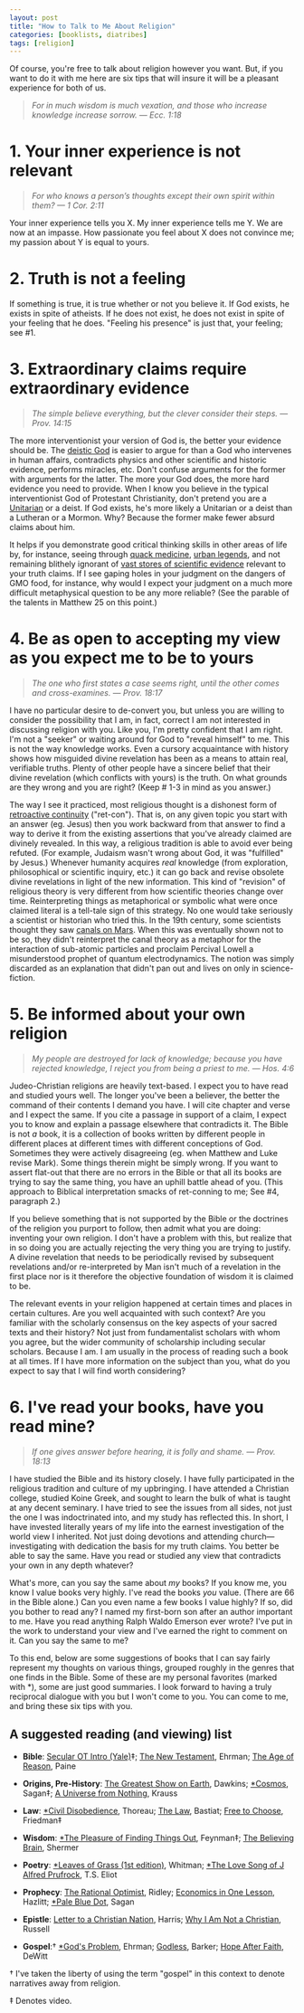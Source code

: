 ```yaml
---
layout: post
title: "How to Talk to Me About Religion"
categories: [booklists, diatribes]
tags: [religion]
---
```

Of course, you're free to talk about religion however you want. But, if you want to do it with me here are six tips that will insure it will be a pleasant experience for both of us.

> _For in much wisdom is much vexation, and those who increase knowledge increase sorrow. — Ecc. 1:18_

# 1. Your inner experience is not relevant

> _For who knows a person’s thoughts except their own spirit within them? — 1 Cor. 2:11_


Your inner experience tells you X. My inner experience tells me Y. We are now at an impasse. How passionate you feel about X does not convince me; my passion about Y is equal to yours.

# 2. Truth is not a feeling

If something is true, it is true whether or not you believe it. If God exists, he exists in spite of atheists. If he does not exist, he does not exist in spite of your feeling that he does. "Feeling his presence" is just that, your feeling; see #1.

# 3. Extraordinary claims require extraordinary evidence

> _The simple believe everything, but the clever consider their steps. — Prov. 14:15_

The more interventionist your version of God is, the better your evidence should be. The [deistic God](http://en.wikipedia.org/wiki/Deism) is easier to argue for than a God who intervenes in human affairs, contradicts physics and other scientific and historic evidence, performs miracles, etc. Don't confuse arguments for the former with arguments for the latter. The more your God does, the more hard evidence you need to provide. When I know you believe in the typical interventionist God of Protestant Christianity, don't pretend you are a [Unitarian](http://en.wikipedia.org/wiki/Unitarianism) or a deist. If God exists, he's more likely a Unitarian or a deist than a Lutheran or a Mormon. Why? Because the former make fewer absurd claims about him.

It helps if you demonstrate good critical thinking skills in other areas of life by, for instance, seeing through [quack medicine](http://en.wikipedia.org/wiki/Kevin_Trudeau), [urban legends](http://www.snopes.com), and not remaining blithely ignorant of [vast stores of scientific evidence](http://evolution.berkeley.edu) relevant to your truth claims. If I see gaping holes in your judgment on the dangers of GMO food, for instance, why would I expect your judgment on a much more difficult metaphysical question to be any more reliable? (See the parable of the talents in Matthew 25 on this point.)

# 4. Be as open to accepting my view as you expect me to be to yours

> _The one who first states a case seems right, until the other comes and cross-examines. — Prov. 18:17_

I have no particular desire to de-convert you, but unless you are willing to consider the possibility that I am, in fact, correct I am not interested in discussing religion with you. Like you, I'm pretty confident that I am right. I'm not a "seeker" or waiting around for God to "reveal himself" to me. This is not the way knowledge works. Even a cursory acquaintance with history shows how misguided divine revelation has been as a means to attain real, verifiable truths. Plenty of other people have a sincere belief that their divine revelation (which conflicts with yours) is the truth. On what grounds are they wrong and you are right? (Keep # 1-3 in mind as you answer.)

The way I see it practiced, most religious thought is a dishonest form of [retroactive continuity](http://en.wikipedia.org/wiki/Retcon) ("ret-con"). That is, on any given topic you start with an answer (eg. Jesus) then you work backward from that answer to find a way to derive it from the existing assertions that you've already claimed are divinely revealed. In this way, a religious tradition is able to avoid ever being refuted. (For example, Judaism wasn't wrong about God, it was "fulfilled" by Jesus.) Whenever humanity acquires *real* knowledge (from exploration, philosophical or scientific inquiry, etc.) it can go back and revise obsolete divine revelations in light of the new information. This kind of "revision" of religious theory is very different from how scientific theories change over time. Reinterpreting things as metaphorical or symbolic what were once claimed literal is a tell-tale sign of this strategy. No one would take seriously a scientist or historian who tried this. In the 19th century, some scientists thought they saw [canals on Mars](http://en.wikipedia.org/wiki/Mars_canals). When this was eventually shown not to be so, they didn't reinterpret the canal theory as a metaphor for the interaction of sub-atomic particles and proclaim Percival Lowell a misunderstood prophet of quantum electrodynamics. The notion was simply discarded as an explanation that didn't pan out and lives on only in science-fiction.

# 5. Be informed about your own religion

> _My people are destroyed for lack of knowledge; because you have rejected knowledge, I reject you from being a priest to me. — Hos. 4:6_

Judeo-Christian religions are heavily text-based. I expect you to have read and studied yours well. The longer you've been a believer, the better the command of their contents I demand you have. I will cite chapter and verse and I expect the same. If you cite a passage in support of a claim, I expect you to know and explain a passage elsewhere that contradicts it. The Bible is not *a* book, it is a collection of books written by different people in different places at different times with different conceptions of God. Sometimes they were actively disagreeing (eg. when Matthew and Luke revise Mark). Some things therein might be simply wrong. If you want to assert flat-out that there are no errors in the Bible or that all its books are trying to say the same thing, you have an uphill battle ahead of you. (This approach to Biblical interpretation smacks of ret-conning to me; See #4, paragraph 2.)

If you believe something that is not supported by the Bible or the doctrines of the religion you purport to follow, then admit what you are doing: inventing your own religion. I don't have a problem with this, but realize that in so doing you are actually rejecting the very thing you are trying to justify. A divine revelation that needs to be periodically revised by subsequent revelations and/or re-interpreted by Man isn't much of a revelation in the first place nor is it therefore the objective foundation of wisdom it is claimed to be.

The relevant events in your religion happened at certain times and places in certain cultures. Are you well acquainted with such context? Are you familiar with the scholarly consensus on the key aspects of your sacred texts and their history? Not just from fundamentalist scholars with whom you agree, but the wider community of scholarship including secular scholars. Because I am. I am usually in the process of reading such a book at all times. If I have more information on the subject than you, what do you expect to say that I will find worth considering?

# 6. I've read your books, have you read mine?

> _If one gives answer before hearing, it is folly and shame. — Prov. 18:13_

I have studied the Bible and its history closely. I have fully participated in the religious tradition and culture of my upbringing. I have attended a Christian college, studied Koine Greek, and sought to learn the bulk of what is taught at any decent seminary. I have tried to see the issues from all sides, not just the one I was indoctrinated into, and my study has reflected this. In short, I have invested literally years of my life into the earnest investigation of the world view I inherited. Not just doing devotions and attending church—investigating with dedication the basis for my truth claims. You better be able to say the same. Have you read or studied any view that contradicts your own in any depth whatever?

What's more, can you say the same about *my* books? If you know me, you know I value books very highly. I've read the books *you* value. (There are 66 in the Bible alone.) Can you even name a few books I value highly? If so, did you bother to read any? I named my first-born son after an author important to me. Have you read anything Ralph Waldo Emerson ever wrote? I've put in the work to understand your view and I've earned the right to comment on it. Can you say the same to me?

To this end, below are some suggestions of books that I can say fairly represent my thoughts on various things, grouped roughly in the genres that one finds in the Bible. Some of these are my personal favorites (marked with *), some are just good summaries. I look forward to having a truly reciprocal dialogue with you but I won't come to you. You can come to me, and bring these six tips with you.

## A suggested reading (and viewing) list

* **Bible**: [Secular OT Intro (Yale)](http://oyc.yale.edu/religious-studies/rlst-145)‡; [The New Testament](http://amzn.to/2n9wxq4), Ehrman; [The Age of Reason](http://amzn.to/2niDRjH), Paine

* **Origins, Pre-History**: [The Greatest Show on Earth](http://amzn.to/2niqzDO), Dawkins; [*Cosmos](https://www.youtube.com/playlist?list=PLBA8DC67D52968201), Sagan‡; [A Universe from Nothing](http://amzn.to/2n9wgnl), Krauss

* **Law**: [*Civil Disobedience](http://amzn.to/2n9DlUT), Thoreau; [The Law](http://amzn.to/2n9E5t6), Bastiat; [Free to Choose](http://www.freetochoose.tv/), Friedman‡

* **Wisdom**: [*The Pleasure of Finding Things Out](https://www.youtube.com/watch?v=Bgaw9qe7DEE), Feynman‡; [The Believing Brain](http://amzn.to/2nin3cF), Shermer

* **Poetry**: [*Leaves of Grass (1st edition)](http://amzn.to/2n9H7h7), Whitman; [*The Love Song of J Alfred Prufrock](http://amzn.to/2nwyLky), T.S. Eliot

* **Prophecy**: [The Rational Optimist](http://amzn.to/2nitcps), Ridley; [Economics in One Lesson](http://amzn.to/2nGaQzp), Hazlitt; [*Pale Blue Dot](http://amzn.to/2n9ED28), Sagan

* **Epistle**: [Letter to a Christian Nation](http://amzn.to/2niijnk), Harris; [Why I Am Not a Christian](http://users.drew.edu/~jlenz/whynot.html), Russell

* **Gospel**:† [*God's Problem](http://amzn.to/2o0a8cs), Ehrman; [Godless](http://amzn.to/2nGqxH6), Barker; [Hope After Faith](http://amzn.to/2nGoW45), DeWitt

† I've taken the liberty of using the term "gospel" in this context to denote narratives away from religion.

‡ Denotes video.
